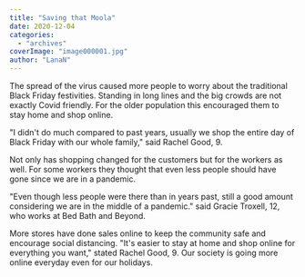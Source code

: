 ```yaml
---
title: "Saving that Moola"
date: 2020-12-04
categories: 
  - "archives"
coverImage: "image000001.jpg"
author: "LanaN"
---
```


The spread of the virus caused more people to worry about the traditional Black Friday festivities. Standing in long lines and the big crowds are not exactly Covid friendly. For the older population this encouraged them to stay home and shop online.

"I didn't do much compared to past years, usually we shop the entire day of Black Friday with our whole family," said Rachel Good, 9.

Not only has shopping changed for the customers but for the workers as well. For some workers they thought that even less people should have gone since we are in a pandemic.

"Even though less people were there than in years past, still a good amount considering we are in the middle of a pandemic." said Gracie Troxell, 12, who works at Bed Bath and Beyond.

More stores have done sales online to keep the community safe and encourage social distancing. "It's easier to stay at home and shop online for everything you want," stated Rachel Good, 9. Our society is going more online everyday even for our holidays.
